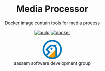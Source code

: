 <div align="center">
  <h1>
    Media Processor
  </h1>
  <p>
    Docker image contain tools for media process
  </p>
  <p>
    <a href="https://github.com/aasaam/media-processor/actions/workflows/build.yml" target="_blank"><img src="https://github.com/aasaam/media-processor/actions/workflows/build.yml/badge.svg" alt="build" /></a>
    <a href="https://hub.docker.com/r/aasaam/media-processor" target="_blank"><img src="https://img.shields.io/docker/image-size/aasaam/media-processor?label=docker%20image" alt="docker" /></a>
  </p>
</div>

<div>
  <p align="center">
    <a href="https://aasaam.com" title="aasaam software development group">
      <img alt="aasaam software development group" width="64" src="https://raw.githubusercontent.com/aasaam/information/master/logo/aasaam.svg">
    </a>
    <br />
    aasaam software development group
  </p>
</div>
